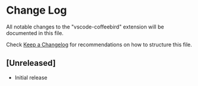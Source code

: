 # Change Log

All notable changes to the "vscode-coffeebird" extension will be documented in this file.

Check [Keep a Changelog](http://keepachangelog.com/) for recommendations on how to structure this file.

## [Unreleased]

- Initial release
